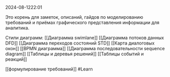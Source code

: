  2024-08-1222:01

Это корень для заметок, описаний, гайдов по моделированию требований и приёмах графического представления информации для аналитика.

Стили диаграмм:
[[Диаграмма swimlane]]
[[Диаграмма потоков данных DFD]]
[[Диаграмма переходов состояний STD]]
[[Карта диалоговых окон]]
[[BPMN диаграмма]]
[[Диаграмма последовательности sequence diagram]]
[[Таблицы и деревья решений]]
[[Таблицы событий и реакций]]


[[формулирование требований]]
#Learn